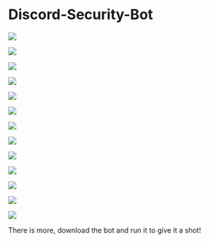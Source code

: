 # Discord-Security-Bot

![](https://cdn.hyperz.dev/ocagtbnm.png)

![](https://cdn.hyperz.dev/ny185scy.png)

![](https://cdn.hyperz.dev/mek46jqo.png)

![](https://cdn.hyperz.dev/hor1vbdf.png)

![](https://cdn.hyperz.dev/e5iystmu.png)

![](https://cdn.hyperz.dev/rjn3oviv.png)

![](https://cdn.hyperz.dev/y5erx1eu.png)

![](https://cdn.hyperz.dev/tg4lmcur.png)

![](https://cdn.hyperz.dev/b8646257.png)

![](https://cdn.hyperz.dev/fqhywaoj.png)

![](https://cdn.hyperz.dev/xi81oz2m.png)

![](https://cdn.hyperz.dev/in765rv0.png)

![](https://cdn.hyperz.dev/8kur5o2r.png)

There is more, download the bot and run it to give it a shot!
